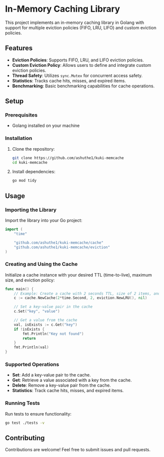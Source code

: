 # In-Memory Caching Library

This project implements an in-memory caching library in Golang with support for multiple eviction policies (FIFO, LRU, LIFO) and custom eviction policies.

## Features

- **Eviction Policies**: Supports FIFO, LRU, and LIFO eviction policies.
- **Custom Eviction Policy**: Allows users to define and integrate custom eviction policies.
- **Thread Safety**: Utilizes `sync.Mutex` for concurrent access safety.
- **Statistics**: Tracks cache hits, misses, and expired items.
- **Benchmarking**: Basic benchmarking capabilities for cache operations.

## Setup

### Prerequisites

- Golang installed on your machine

### Installation

1. Clone the repository:

   ```bash
   git clone https://github.com/ashuthe1/kuki-memcache
   cd kuki-memcache
   ```

2. Install dependencies:

   ```bash
   go mod tidy
   ```

## Usage

### Importing the Library

Import the library into your Go project:

```go
import (
	"time"

	"github.com/ashuthe1/kuki-memcache/cache"
	"github.com/ashuthe1/kuki-memcache/eviction"
)
```

### Creating and Using the Cache

Initialize a cache instance with your desired TTL (time-to-live), maximum size, and eviction policy:

```go
func main() {
	// Example: Create a cache with 2 seconds TTL, size of 2 items, and LRU eviction policy
	c := cache.NewCache(2*time.Second, 2, eviction.NewLRU(), nil)

	// Set a key-value pair in the cache
	c.Set("key", "value")

	// Get a value from the cache
	val, isExists := c.Get("key")
	if !isExists {
		fmt.Println("Key not found")
		return
	}
	fmt.Println(val)
}
```

### Supported Operations

- **Set**: Add a key-value pair to the cache.
- **Get**: Retrieve a value associated with a key from the cache.
- **Delete**: Remove a key-value pair from the cache.
- **Statistics**: Track cache hits, misses, and expired items.

### Running Tests

Run tests to ensure functionality:

```bash
go test ./tests -v
```

## Contributing

Contributions are welcome! Feel free to submit issues and pull requests.